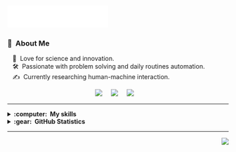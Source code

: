 <img src="resources//svg/header_en.svg"></img>


### :space_invader: &nbsp;About Me

&nbsp;&nbsp;&nbsp;:seedling: &nbsp;Love for science and innovation.\
&nbsp;&nbsp;&nbsp;:hammer_and_wrench: &nbsp;Passionate with problem solving and daily routines automation.\
&nbsp;&nbsp;&nbsp;:writing_hand: &nbsp;Currently researching human-machine interaction.


<p align="center">
  <a href="https://nicofirst1.github.io/"><img src="https://img.shields.io/badge/website-000000?style=for-the-badge&logo=About.me&logoColor=white"/></a>&nbsp;&nbsp;&nbsp;&nbsp;
  <a href="https://www.linkedin.com/in/nicolo-brandizzi-04091b153/"><img src="https://img.shields.io/badge/linkedin-%230077B5.svg?&style=for-the-badge&logo=linkedin&logoColor=white" /></a>&nbsp;&nbsp;&nbsp;&nbsp;
  <a href="https://twitter.com/dizzibus"><img src="https://img.shields.io/badge/twitter-%231DA1F2.svg?&style=for-the-badge&logo=twitter&logoColor=white" /></a>&nbsp;&nbsp;&nbsp;&nbsp;
  
</p>

<hr/>

<details>
  <summary><b>:computer: &nbsp;My skills</b></summary>
  <br/>


<div style="overflow-x: auto; width: 100%;">
  <table style="width: 200%; table-layout: fixed; border-collapse: collapse; white-space: nowrap;">

  <tbody>
  <tr>
      <td>Languages</td>
      <td><img src="https://img.shields.io/badge/Python-3776AB?style=for-the-badge&logo=python&logoColor=white"></td>
      <td><img src="https://img.shields.io/badge/matlab-E34F26?style=for-the-badge"></td>
      <td><img src="https://img.shields.io/badge/shell_script-%23121011.svg?style=for-the-badge&logo=gnu-bash&logoColor=white"></td>
      <td><img src="https://img.shields.io/badge/markdown-%23000000.svg?style=for-the-badge&logo=markdown&logoColor=white"></td>
      <td><img src="https://img.shields.io/badge/latex-%23008080.svg?style=for-the-badge&logo=latex&logoColor=white"></td>
      <td><img src="https://img.shields.io/badge/HTML5-E34F26?style=for-the-badge&logo=html5&logoColor=white"></td>
      <td><img src="https://img.shields.io/badge/CSS3-1572B6?style=for-the-badge&logo=css3&logoColor=white"></td>
    </tr>
    <tr>
      <td>Tools</td>
      <td><img src="https://img.shields.io/badge/git-%23F05033.svg?style=for-the-badge&logo=git&logoColor=white"></td>
      <td><img src="https://img.shields.io/badge/github-%23121011.svg?style=for-the-badge&logo=github&logoColor=white"></td>
      <td><img src="https://img.shields.io/badge/pycharm-143?style=for-the-badge&logo=pycharm&logoColor=black&color=black&labelColor=green"></td>
      <td><img src="https://img.shields.io/badge/VSCODE-007ACC.svg?&style=for-the-badge&logo=appveyor"></td>
    <tr>
      <td>Frameworks</td>
      <td><img src="https://img.shields.io/badge/PyTorch-%23EE4C2C.svg?style=for-the-badge&logo=PyTorch&logoColor=white"></img></td>
      <td><img src="https://img.shields.io/badge/scikit--learn-%23F7931E.svg?style=for-the-badge&logo=scikit-learn&logoColor=white"></img></td>
      <td><img src="https://img.shields.io/badge/pandas-%23150458.svg?style=for-the-badge&logo=pandas&logoColor=white"></img></td>
      <td><img src="https://img.shields.io/badge/numpy-%23013243.svg?style=for-the-badge&logo=numpy&logoColor=white"></img></td>
    </tr>
    <tr>
      <td>OS</td>
      <td><img src="https://img.shields.io/badge/Linux-FCC624?style=for-the-badge&logo=linux&logoColor=black"></td>
      <td><img src="https://img.shields.io/badge/iOS-000000?style=for-the-badge&logo=ios&logoColor=white"></td>
    </tr>
  </tbody>
</table>
</div>




<!-- 
Java, JSF, Primefaces, Angular, Spring, Springboot, JPA/Hibernate. 
Flutter, GetX, BLoC, MobX.
GitHub, GitLab, Docker, Ansible
Kotlin, Firebase.
Ant, Maven, Gradle, 
VSCode, Eclipse, IntelliJ IDEA.
HTML, CSS, JavaScript, TypeScript.
postgresql, pgadmin, mysql, sqlite.
TDD, BDD, DDD
clean architecture, hexagonal architecture, onion architecture, mvc, mvvm.
linux
-->
</details>

<!-- 
jquery, sass
nestjs, nodejs, redis, nginx,
rest, graphql, grpc
apache kafka,
google cloud plataform, google app engine, aws
oracle, mariadb, mongodb, 
Kubernates, puppet, github actions
python, c, cpp, arduino
php, photoshop
blockchain, cryptocurrencies, cryptography, bitcoin, ethereum 
-->


<details>
  <summary><b>:gear: &nbsp;GitHub Statistics</b></summary>
  <br/>
    <p align="center">
        <img height="137px" src="https://github-readme-streak-stats.herokuapp.com/?user=nicofirst1&hide_border=true&theme=nightowl" />
    </p>
    <p align="center">
        <img height="137px" src="https://github-readme-stats.vercel.app/api?username=nicofirst1&hide_title=true&hide_border=true&show_icons=true&include_all_commits=true&count_private=true&line_height=21&theme=nightowl" /> <img height="137px" src="https://github-readme-stats.vercel.app/api/top-langs/?username=nicofirst1&hide=html&hide_title=true&hide_border=true&layout=compact&langs_count=8&theme=nightowl" />
    </p>
</details>

<hr/>


<p align="right">
<img src="https://komarev.com/ghpvc/?username=nicofirst1&style=plastic&label=Views"><img>
</p>
